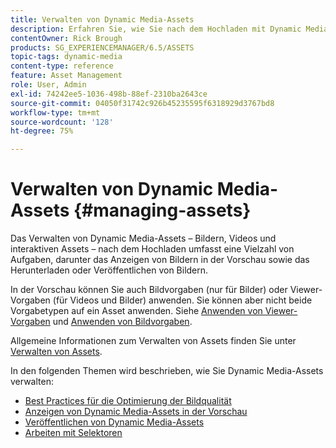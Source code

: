 ```yaml
---
title: Verwalten von Dynamic Media-Assets
description: Erfahren Sie, wie Sie nach dem Hochladen mit Dynamic Media-Assets wie Videos und Bildern arbeiten. Sie können Assets in der Vorschau anzeigen, herunterladen oder veröffentlichen.
contentOwner: Rick Brough
products: SG_EXPERIENCEMANAGER/6.5/ASSETS
topic-tags: dynamic-media
content-type: reference
feature: Asset Management
role: User, Admin
exl-id: 74242ee5-1036-498b-88ef-2310ba2643ce
source-git-commit: 04050f31742c926b45235595f6318929d3767bd8
workflow-type: tm+mt
source-wordcount: '128'
ht-degree: 75%

---
```


# Verwalten von Dynamic Media-Assets {#managing-assets}

Das Verwalten von Dynamic Media-Assets – Bildern, Videos und interaktiven Assets – nach dem Hochladen umfasst eine Vielzahl von Aufgaben, darunter das Anzeigen von Bildern in der Vorschau sowie das Herunterladen oder Veröffentlichen von Bildern.

In der Vorschau können Sie auch Bildvorgaben (nur für Bilder) oder Viewer-Vorgaben (für Videos und Bilder) anwenden. Sie können aber nicht beide Vorgabetypen auf ein Asset anwenden. Siehe [Anwenden von Viewer-Vorgaben](/help/assets/viewer-presets.md) und [Anwenden von Bildvorgaben](/help/assets/image-sets.md).

Allgemeine Informationen zum Verwalten von Assets finden Sie unter [Verwalten von Assets](/help/assets/manage-assets.md).

In den folgenden Themen wird beschrieben, wie Sie Dynamic Media-Assets verwalten:

* [Best Practices für die Optimierung der Bildqualität](/help/assets/best-practices-for-optimizing-the-quality-of-your-images.md)
* [Anzeigen von Dynamic Media-Assets in der Vorschau](/help/assets/previewing-assets.md)
* [Veröffentlichen von Dynamic Media-Assets](/help/assets/publishing-dynamicmedia-assets.md)
* [Arbeiten mit Selektoren](/help/assets/working-with-selectors.md)
